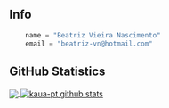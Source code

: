 ## Info

```python
    name = "Beatriz Vieira Nascimento"
    email = "beatriz-vn@hotmail.com" 
```
  ## **GitHub Statistics**

<a href="https://github.com/kaua-pt">
  <img align="center" src="https://github-readme-stats.vercel.app/api/top-langs/?username=Beatrizvn&theme=swift&hide_langs_below=1" />
</a>

<a href="https://github.com/kaua-pt">
 <img align="center" src="https://github-readme-stats.vercel.app/api?username=Beatrizvn&show_icons=true&theme=swift&line_height=27" alt="kaua-pt github stats"/>
</a>


